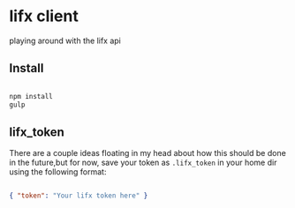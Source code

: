 lifx client
===========

playing around with the lifx api


Install
-------

```bash

npm install
gulp

```

lifx_token
----------

There are a  couple ideas floating in my head about how this should be
done in the future,but for now, save your token as `.lifx_token` in
your home dir using the following format:

```json

{ "token": "Your lifx token here" }

```


